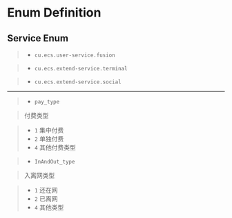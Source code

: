 # Enum Definition


## Service Enum

> - `cu.ecs.user-service.fusion`

> - `cu.ecs.extend-service.terminal`

> - `cu.ecs.extend-service.social`


----
> - `pay_type`

> 付费类型

> - `1` 集中付费
> - `2` 单独付费
> - `4` 其他付费类型

> - `InAndOut_type`

> 入离网类型

> - `1` 还在网
> - `2` 已离网
> - `4` 其他类型
